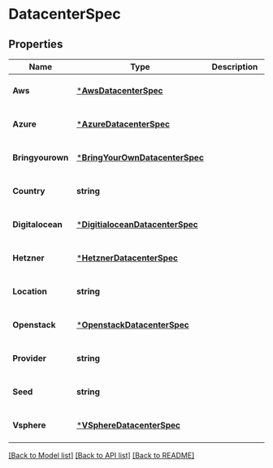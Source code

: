 # DatacenterSpec

## Properties
Name | Type | Description | Notes
------------ | ------------- | ------------- | -------------
**Aws** | [***AwsDatacenterSpec**](AWSDatacenterSpec.md) |  | [optional] [default to null]
**Azure** | [***AzureDatacenterSpec**](AzureDatacenterSpec.md) |  | [optional] [default to null]
**Bringyourown** | [***BringYourOwnDatacenterSpec**](BringYourOwnDatacenterSpec.md) |  | [optional] [default to null]
**Country** | **string** |  | [optional] [default to null]
**Digitalocean** | [***DigitialoceanDatacenterSpec**](DigitialoceanDatacenterSpec.md) |  | [optional] [default to null]
**Hetzner** | [***HetznerDatacenterSpec**](HetznerDatacenterSpec.md) |  | [optional] [default to null]
**Location** | **string** |  | [optional] [default to null]
**Openstack** | [***OpenstackDatacenterSpec**](OpenstackDatacenterSpec.md) |  | [optional] [default to null]
**Provider** | **string** |  | [optional] [default to null]
**Seed** | **string** |  | [optional] [default to null]
**Vsphere** | [***VSphereDatacenterSpec**](VSphereDatacenterSpec.md) |  | [optional] [default to null]

[[Back to Model list]](../README.md#documentation-for-models) [[Back to API list]](../README.md#documentation-for-api-endpoints) [[Back to README]](../README.md)



